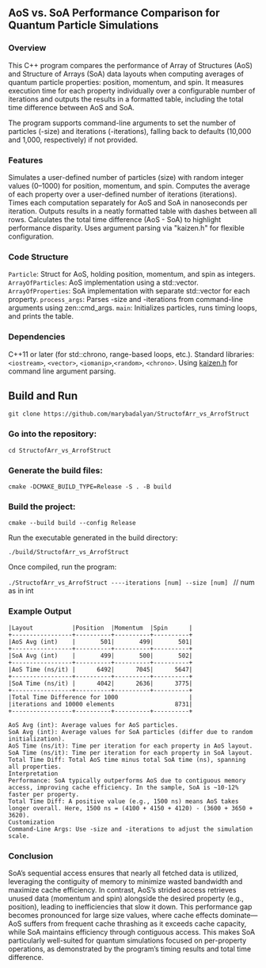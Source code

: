 ## AoS vs. SoA Performance Comparison for Quantum Particle Simulations
### Overview
This C++ program compares the performance of Array of Structures (AoS) and Structure of Arrays (SoA) data layouts when computing averages of quantum particle properties: position, momentum, and spin. It measures execution time for each property individually over a configurable number of iterations and outputs the results in a formatted table, including the total time difference between AoS and SoA.

The program  supports command-line arguments to set the number of particles (-size) and iterations (-iterations), falling back to defaults (10,000 and 1,000, respectively) if not provided.

### Features
Simulates a user-defined number of particles (size) with random integer values (0–1000) for position, momentum, and spin.
Computes the average of each property over a user-defined number of iterations (iterations).
Times each computation separately for AoS and SoA in nanoseconds per iteration.
Outputs results in a neatly formatted table with dashes between all rows.
Calculates the total time difference (AoS - SoA) to highlight performance disparity.
Uses argument parsing via "kaizen.h" for flexible configuration.

### Code Structure
```Particle```: Struct for AoS, holding position, momentum, and spin as integers.
```ArrayOfParticles```: AoS implementation using a std::vector<Particle>.
```ArrayOfProperties```: SoA implementation with separate std::vector<int> for each property.
```process_args```: Parses -size and -iterations from command-line arguments using zen::cmd_args.
```main```: Initializes particles, runs timing loops, and prints the table.
### Dependencies
C++11 or later (for std::chrono, range-based loops, etc.).
Standard libraries: ```<iostream>```, ```<vector>```, ```<iomanip>```,```<random>```, ```<chrono>```.
Using [kaizen.h](https://github.com/heinsaar/kaizen) for command line argument parsing.

## Build and Run 

```git clone https://github.com/marybadalyan/StructofArr_vs_ArrofStruct```

### Go into the repository:

```cd StructofArr_vs_ArrofStruct```

### Generate the build files:

```cmake -DCMAKE_BUILD_TYPE=Release -S . -B build```

### Build the project:

```cmake --build build --config Release```

Run the executable generated in the build directory:

```./build/StructofArr_vs_ArrofStruct```

Once compiled, run the program:

```./StructofArr_vs_ArrofStruct ----iterations [num] --size [num] ``` // num as in int 

### Example Output
```
|Layout           |Position  |Momentum  |Spin      |
+-----------------+----------+----------+----------+
|AoS Avg (int)    |       501|       499|       501|
+-----------------+----------+----------+----------+
|SoA Avg (int)    |       499|       500|       502|
+-----------------+----------+----------+----------+
|AoS Time (ns/it) |      6492|      7045|      5647|
+-----------------+----------+----------+----------+
|SoA Time (ns/it) |      4042|      2636|      3775|
+-----------------+----------+----------+----------+
|Total Time Difference for 1000                    |
|iterations and 10000 elements                 8731|
+-----------------+----------+----------+----------+

AoS Avg (int): Average values for AoS particles.
SoA Avg (int): Average values for SoA particles (differ due to random initialization).
AoS Time (ns/it): Time per iteration for each property in AoS layout.
SoA Time (ns/it): Time per iteration for each property in SoA layout.
Total Time Diff: Total AoS time minus total SoA time (ns), spanning all properties.
Interpretation
Performance: SoA typically outperforms AoS due to contiguous memory access, improving cache efficiency. In the sample, SoA is ~10-12% faster per property.
Total Time Diff: A positive value (e.g., 1500 ns) means AoS takes longer overall. Here, 1500 ns = (4100 + 4150 + 4120) - (3600 + 3650 + 3620).
Customization
Command-Line Args: Use -size and -iterations to adjust the simulation scale.
```
### Conclusion
SoA’s sequential access ensures that nearly all fetched data is utilized, leveraging the contiguity of memory to minimize wasted bandwidth and maximize cache efficiency. In contrast, AoS’s strided access retrieves unused data (momentum and spin) alongside the desired property (e.g., position), leading to inefficiencies that slow it down. This performance gap becomes pronounced for large size values, where cache effects dominate—AoS suffers from frequent cache thrashing as it exceeds cache capacity, while SoA maintains efficiency through contiguous access. This makes SoA particularly well-suited for quantum simulations focused on per-property operations, as demonstrated by the program’s timing results and total time difference.

